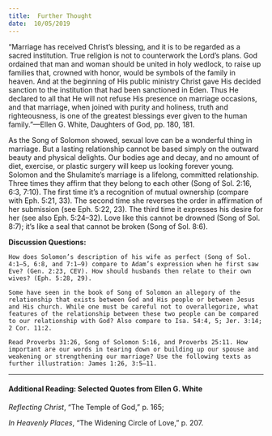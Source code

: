 ```yaml
---
title:  Further Thought
date:  10/05/2019
---
```


“Marriage has received Christ’s blessing, and it is to be regarded as a sacred institution. True religion is not to counterwork the Lord’s plans. God ordained that man and woman should be united in holy wedlock, to raise up families that, crowned with honor, would be symbols of the family in heaven. And at the beginning of His public ministry Christ gave His decided sanction to the institution that had been sanctioned in Eden. Thus He declared to all that He will not refuse His presence on marriage occasions, and that marriage, when joined with purity and holiness, truth and righteousness, is one of the greatest blessings ever given to the human family.”—Ellen G. White, Daughters of God, pp. 180, 181.

As the Song of Solomon showed, sexual love can be a wonderful thing in marriage. But a lasting relationship cannot be based simply on the outward beauty and physical delights. Our bodies age and decay, and no amount of diet, exercise, or plastic surgery will keep us looking forever young. Solomon and the Shulamite’s marriage is a lifelong, committed relationship. Three times they affirm that they belong to each other (Song of Sol. 2:16, 6:3, 7:10). The first time it’s a recognition of mutual ownership (compare with Eph. 5:21, 33). The second time she reverses the order in affirmation of her submission (see Eph. 5:22, 23). The third time it expresses his desire for her (see also Eph. 5:24–32). Love like this cannot be drowned (Song of Sol. 8:7); it’s like a seal that cannot be broken (Song of Sol. 8:6).

**Discussion Questions:**

`How does Solomon’s description of his wife as perfect (Song of Sol. 4:1–5, 6:8, and 7:1–9) compare to Adam’s expression when he first saw Eve? (Gen. 2:23, CEV). How should husbands then relate to their own wives? (Eph. 5:28, 29).`

`Some have seen in the book of Song of Solomon an allegory of the relationship that exists between God and His people or between Jesus and His church. While one must be careful not to overallegorize, what features of the relationship between these two people can be compared to our relationship with God? Also compare to Isa. 54:4, 5; Jer. 3:14; 2 Cor. 11:2.`

`Read Proverbs 31:26, Song of Solomon 5:16, and Proverbs 25:11. How important are our words in tearing down or building up our spouse and weakening or strengthening our marriage? Use the following texts as further illustration: James 1:26, 3:5–11.`

---

#### Additional Reading: Selected Quotes from Ellen G. White

_Reflecting Christ_, “The Temple of God,” p. 165;

_In Heavenly Places_, “The Widening Circle of Love,” p. 207.